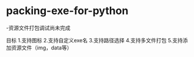 # packing-exe-for-python

-资源文件打包调试尚未完成

目标
1.支持图标
2.支持自定义exe名
3.支持路径选择
4.支持多文件打包
5.支持添加资源文件（img，data等）
